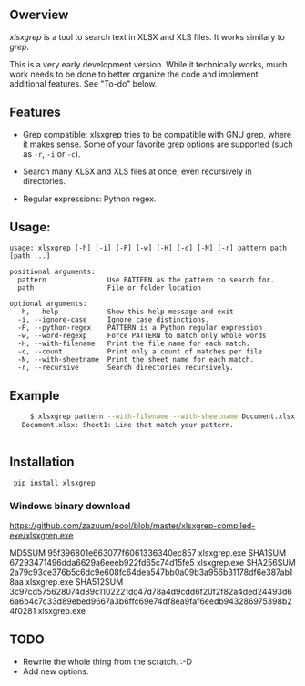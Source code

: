 ## Owerview

*xlsxgrep* is a tool to search text in XLSX and XLS files. It works similary to *grep*.


This is a very early development version. While it technically works, much work needs to be done to better
organize the code and implement additional features. See "To-do" below.


## Features

- Grep compatible: xlsxgrep tries to be compatible with GNU grep,
    where it makes sense. Some of your favorite grep options are
    supported (such as `-r`, `-i`  or `-c`).

- Search many XLSX and XLS files at once, even recursively in directories.

- Regular expressions: Python regex.

## Usage:
```
usage: xlsxgrep [-h] [-i] [-P] [-w] [-H] [-c] [-N] [-r] pattern path [path ...]

positional arguments:
  pattern               Use PATTERN as the pattern to search for.
  path                  File or folder location

optional arguments:
  -h, --help            Show this help message and exit
  -i, --ignore-case     Ignore case distinctions.
  -P, --python-regex    PATTERN is a Python regular expression
  -w, --word-regexp     Force PATTERN to match only whole words
  -H, --with-filename   Print the file name for each match.
  -c, --count           Print only a count of matches per file
  -N, --with-sheetname  Print the sheet name for each match.
  -r, --recursive       Search directories recursively.
```

## Example

```sh
     $ xlsxgrep pattern --with-filename --with-sheetname Document.xlsx
   Document.xlsx: Sheet1: Line that match your pattern.
   
```
## Installation

```
 pip install xlsxgrep
 ```
 
 ### Windows binary download
 
 https://github.com/zazuum/pool/blob/master/xlsxgrep-compiled-exe/xlsxgrep.exe
 
MD5SUM 95f396801e663077f6061336340ec857 xlsxgrep.exe
SHA1SUM 67293471496dda6629a6eeeb922fd65c74d15fe5 xlsxgrep.exe
SHA256SUM 2a79c93ce376b5c6dc9e608fc64dea547bb0a09b3a956b31178df6e387ab18aa xlsxgrep.exe
SHA512SUM 3c97cd575628074d89c1102221dc47d78a4d9cdd6f20f2f82a4ded24493d66a6b4c7c33d89ebed9667a3b6ffc69e74df8ea9faf6eedb943286975398b24f0281 xlsxgrep.exe


## TODO

- Rewrite the whole thing from the scratch. :-D  
- Add new options.


